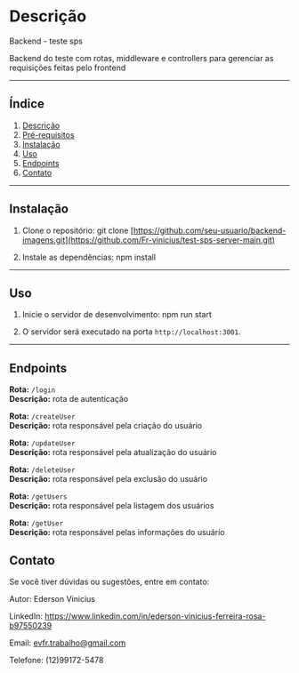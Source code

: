 # Descrição

Backend - teste sps

Backend do teste com rotas, middleware e controllers para gerenciar as requisições feitas pelo frontend

---

## Índice

1. [Descrição](#descrição)
2. [Pré-requisitos](#pré-requisitos)
3. [Instalação](#instalação)
4. [Uso](#uso)
5. [Endpoints](#Endpoints)
6. [Contato](#contato)

---

## Instalação

1. Clone o repositório:
   git clone [https://github.com/seu-usuario/backend-imagens.git](https://github.com/Fr-vinicius/test-sps-server-main.git)

2. Instale as dependências:
   npm install

---

## Uso

1. Inicie o servidor de desenvolvimento:
   npm run start

2. O servidor será executado na porta `http://localhost:3001`.

---

## Endpoints

**Rota:** `/login`  
**Descrição:** rota de autenticação

**Rota:** `/createUser`  
**Descrição:** rota responsável pela criação do usuário

**Rota:** `/updateUser`  
**Descrição:** rota responsável pela atualização do usuário

**Rota:** `/deleteUser`  
**Descrição:** rota responsável pela exclusão do usuário

**Rota:** `/getUsers`  
**Descrição:** rota responsável pela listagem dos usuários

**Rota:** `/getUser`  
**Descrição:** rota responsável pelas informações do usuário

## Contato

Se você tiver dúvidas ou sugestões, entre em contato:

Autor: Ederson Vinicius

LinkedIn: https://www.linkedin.com/in/ederson-vinicius-ferreira-rosa-b97550239

Email: evfr.trabalho@gmail.com

Telefone: (12)99172-5478
